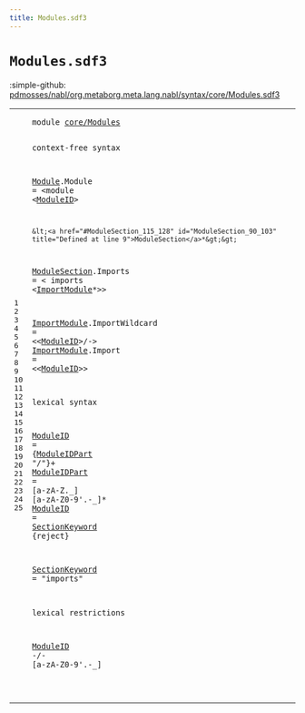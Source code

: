 ```yaml
---
title: Modules.sdf3
---
```


# `Modules.sdf3`

:simple-github: [pdmosses/nabl/org.metaborg.meta.lang.nabl/syntax/core/Modules.sdf3]

[pdmosses/nabl/org.metaborg.meta.lang.nabl/syntax/core/Modules.sdf3]: https://github.com/pdmosses/nabl/blob/master/org.metaborg.meta.lang.nabl/syntax/core/Modules.sdf3 "The source file on GitHub"

<div class="sdf3"><table class="highlighttable"><tbody><tr><td class="linenos"><div class="linenodiv"><pre><span></span>1
2
3
4
5
6
7
8
9
10
11
12
13
14
15
16
17
18
19
20
21
22
23
24
25
</pre></div></td>
<td class="code"><pre><code><span class="keyword">module</span> <a href="../Namespaces.sdf3#core/Modules_59_71" id="core/Modules_7_19" title="Referenced at ../Namespaces.sdf3 line 6">core/Modules</a>

<span class="keyword">context-free syntax</span>

  <a href="../../NameBindingLanguage.sdf3#Module_297_303" id="Module_44_50" title="Referenced at ../../NameBindingLanguage.sdf3 line 22">Module</a>.<span class="cons_Constructor"><span id="Module_51_57" title="Not referenced locally, nor via imports">Module</span></span> = &lt;<span class="cons_String">module</span> &lt;<a href="#ModuleID_281_289" id="ModuleID_69_77" title="Defined at line 17, 19">ModuleID</a>&gt; 
    
    &lt;<a href="#ModuleSection_115_128" id="ModuleSection_90_103" title="Defined at line 9">ModuleSection</a>*&gt;&gt; 
    
  <a href="#ModuleSection_90_103" id="ModuleSection_115_128" title="Referenced at line 7">ModuleSection</a>.<span class="cons_Constructor"><span id="Imports_129_136" title="Not referenced locally, nor via imports">Imports</span></span> = &lt;
    <span class="cons_String">imports</span> &lt;<a href="#ImportModule_178_190" id="ImportModule_154_166" title="Defined at line 12, 13">ImportModule</a>*&gt;&gt; 
    
  <a href="#ImportModule_154_166" id="ImportModule_178_190" title="Referenced at line 10">ImportModule</a>.<span class="cons_Constructor"><span id="ImportWildcard_191_205" title="Not referenced locally, nor via imports">ImportWildcard</span></span> = &lt;&lt;<a href="#ModuleID_281_289" id="ModuleID_210_218" title="Defined at line 17, 19">ModuleID</a>&gt;<span class="cons_String">/-</span>&gt; 
  <a href="#ImportModule_154_166" id="ImportModule_226_238" title="Referenced at line 10">ImportModule</a>.<span class="cons_Constructor"><span id="Import_239_245" title="Not referenced locally, nor via imports">Import</span></span> = &lt;&lt;<a href="#ModuleID_281_289" id="ModuleID_250_258" title="Defined at line 17, 19">ModuleID</a>&gt;&gt; 

<span class="keyword">lexical syntax</span>

  <a href="#ModuleID_460_468" id="ModuleID_281_289" title="Referenced at line 25">ModuleID</a> = {<a href="#ModuleIDPart_315_327" id="ModuleIDPart_293_305" title="Defined at line 18">ModuleIDPart</a> <span class="cons_Lit">"/"</span>}+ 
  <a href="#ModuleIDPart_293_305" id="ModuleIDPart_315_327" title="Referenced at line 17">ModuleIDPart</a> = [<span class="cons_Regular">a</span>-<span class="cons_Regular">z</span><span class="cons_Regular">A</span>-<span class="cons_Regular">Z</span>\.\_] [<span class="cons_Regular">a</span>-<span class="cons_Regular">z</span><span class="cons_Regular">A</span>-<span class="cons_Regular">Z</span><span class="cons_Regular">0</span>-<span class="cons_Regular">9</span>\'\.\-\_]* 
  <a href="#ModuleID_460_468" id="ModuleID_367_375" title="Referenced at line 25">ModuleID</a> = <a href="#SectionKeyword_407_421" id="SectionKeyword_378_392" title="Defined at line 21">SectionKeyword</a> {<span class="keyword">reject</span>}
  
  <a href="#SectionKeyword_378_392" id="SectionKeyword_407_421" title="Referenced at line 19">SectionKeyword</a> = <span class="cons_Lit">"imports"</span> 

<span class="keyword">lexical restrictions</span>

  <a href="#ModuleID_281_289" id="ModuleID_460_468" title="Defined at line 17, 19">ModuleID</a> -/- [<span class="cons_Regular">a</span>-<span class="cons_Regular">z</span><span class="cons_Regular">A</span>-<span class="cons_Regular">Z</span><span class="cons_Regular">0</span>-<span class="cons_Regular">9</span>\'\.\-\_]

</code></pre></td></tr></tbody></table></div>
